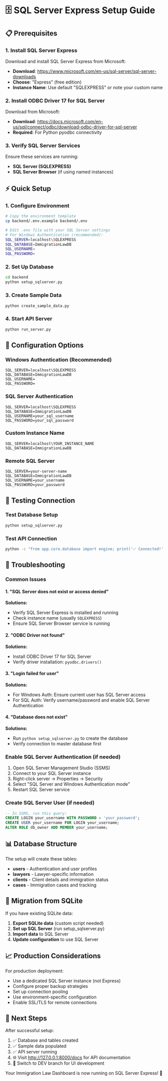 # 🗄️ SQL Server Express Setup Guide

## 📋 Prerequisites

### 1. Install SQL Server Express
Download and install SQL Server Express from Microsoft:
- **Download**: https://www.microsoft.com/en-us/sql-server/sql-server-downloads
- **Choose**: "Express" (free edition)
- **Instance Name**: Use default "SQLEXPRESS" or note your custom name

### 2. Install ODBC Driver 17 for SQL Server
Download from Microsoft:
- **Download**: https://docs.microsoft.com/en-us/sql/connect/odbc/download-odbc-driver-for-sql-server
- **Required**: For Python pyodbc connectivity

### 3. Verify SQL Server Services
Ensure these services are running:
- **SQL Server (SQLEXPRESS)**
- **SQL Server Browser** (if using named instances)

## ⚡ Quick Setup

### 1. Configure Environment
```bash
# Copy the environment template
cp backend/.env.example backend/.env

# Edit .env file with your SQL Server settings
# For Windows Authentication (recommended):
SQL_SERVER=localhost\SQLEXPRESS
SQL_DATABASE=ImmigrationLawDB
SQL_USERNAME=
SQL_PASSWORD=
```

### 2. Set Up Database
```bash
cd backend
python setup_sqlserver.py
```

### 3. Create Sample Data
```bash
python create_sample_data.py
```

### 4. Start API Server
```bash
python run_server.py
```

## 🔧 Configuration Options

### Windows Authentication (Recommended)
```env
SQL_SERVER=localhost\SQLEXPRESS
SQL_DATABASE=ImmigrationLawDB
SQL_USERNAME=
SQL_PASSWORD=
```

### SQL Server Authentication
```env
SQL_SERVER=localhost\SQLEXPRESS
SQL_DATABASE=ImmigrationLawDB
SQL_USERNAME=your_sql_username
SQL_PASSWORD=your_sql_password
```

### Custom Instance Name
```env
SQL_SERVER=localhost\YOUR_INSTANCE_NAME
SQL_DATABASE=ImmigrationLawDB
```

### Remote SQL Server
```env
SQL_SERVER=your-server-name
SQL_DATABASE=ImmigrationLawDB
SQL_USERNAME=your_username
SQL_PASSWORD=your_password
```

## 🧪 Testing Connection

### Test Database Setup
```bash
python setup_sqlserver.py
```

### Test API Connection
```bash
python -c "from app.core.database import engine; print('✅ Connected!' if engine.connect() else '❌ Failed')"
```

## 🚨 Troubleshooting

### Common Issues

#### 1. "SQL Server does not exist or access denied"
**Solutions:**
- Verify SQL Server Express is installed and running
- Check instance name (usually `SQLEXPRESS`)
- Ensure SQL Server Browser service is running

#### 2. "ODBC Driver not found"
**Solutions:**
- Install ODBC Driver 17 for SQL Server
- Verify driver installation: `pyodbc.drivers()`

#### 3. "Login failed for user"
**Solutions:**
- For Windows Auth: Ensure current user has SQL Server access
- For SQL Auth: Verify username/password and enable SQL Server Authentication

#### 4. "Database does not exist"
**Solutions:**
- Run `python setup_sqlserver.py` to create the database
- Verify connection to master database first

### Enable SQL Server Authentication (if needed)
1. Open SQL Server Management Studio (SSMS)
2. Connect to your SQL Server instance
3. Right-click server → Properties → Security
4. Select "SQL Server and Windows Authentication mode"
5. Restart SQL Server service

### Create SQL Server User (if needed)
```sql
-- In SSMS, run this query:
CREATE LOGIN your_username WITH PASSWORD = 'your_password';
CREATE USER your_username FOR LOGIN your_username;
ALTER ROLE db_owner ADD MEMBER your_username;
```

## 📊 Database Structure

The setup will create these tables:
- **users** - Authentication and user profiles
- **lawyers** - Lawyer-specific information
- **clients** - Client details and immigration status
- **cases** - Immigration cases and tracking

## 🔄 Migration from SQLite

If you have existing SQLite data:

1. **Export SQLite data** (custom script needed)
2. **Set up SQL Server** (run setup_sqlserver.py)
3. **Import data** to SQL Server
4. **Update configuration** to use SQL Server

## 📈 Production Considerations

For production deployment:
- Use a dedicated SQL Server instance (not Express)
- Configure proper backup strategies
- Set up connection pooling
- Use environment-specific configuration
- Enable SSL/TLS for remote connections

## 🎯 Next Steps

After successful setup:
1. ✅ Database and tables created
2. ✅ Sample data populated
3. ✅ API server running
4. 🌐 Visit http://127.0.0.1:8000/docs for API documentation
5. 🎨 Switch to DEV branch for UI development

Your Immigration Law Dashboard is now running on SQL Server Express! 🚀
